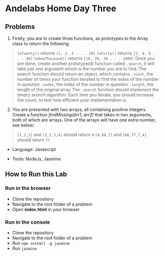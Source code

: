 # Andelabs Home Day Three

## Problems

1. Firstly, you are to create three functions, as prototypes to the Array class to return the following:
>`toTwenty()` returns `[1, 2, 3 . . . 20]`
>`toForty()` returns `[2, 4, 6 . . . 40]`
>`toOneThousand()` returns `[10, 20, 30 . . . 1000]`
Once you are done, create another prototype(d) function called `.search`, it will take just one argument which is the number you are to find. The search function should return an object, which contains
>`.count`, the number of times your function iterated to find the index of the number in question
>`.index`, the index of the number in question
>`.length`, the length of the original array
The `.search` function should implement the _binary search algorithm_. Each time you iterate, you should increase the count, to test how efficient your implementation is.

2. You are presented with two arrays, all containing positive integers. Create a function *findMissing(arr1, arr2)*  that takes in two arguments, both of which are arrays. One of the arrays will have one extra number, see below:
>`[1,2,3]` and `[1,2,3,4]` should return `4`
>`[4,66,7]` and `[66,77,7,4]` should return `77`

+ Language: Javascript

+ Tools: NodeJs, Jasmine

## How to Run this Lab
### Run in the browser
+ Clone the repository
+ Navigate to the root folder of a problem
+ Open **index.html** in your browser 

### Run in the console
+ Clone the repository
+ Navigate to the root folder of a problem
+ Run  `npm install -g jasmine`
+ Run  `jasmine`